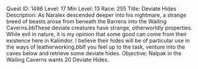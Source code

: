 Quest ID: 1486
Level: 17
Min Level: 13
Race: 255
Title: Deviate Hides
Description: As Naralex descended deeper into his nightmare, a strange breed of beasts arose from beneath the Barrens into the Wailing Caverns.$b$bThese deviate creatures have strange, otherworldly properties. While evil in nature, it is my opinion that some good can come from their existence here in Kalimdor. I believe their hides will be of particular use in the ways of leatherworking.$b$bIf you feel up to the task, venture into the caves below and retrieve some deviate hides.
Objective: Nalpak in the Wailing Caverns wants 20 Deviate Hides.
